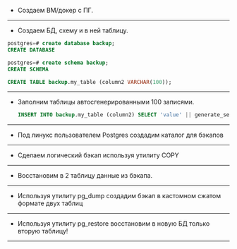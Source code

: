 * Создаем ВМ/докер c ПГ.

--------------------------------------

* Создаем БД, схему и в ней таблицу.
```sql
postgres=# create database backup;
CREATE DATABASE

postgres=# create schema backup;
CREATE SCHEMA

CREATE TABLE backup.my_table (column2 VARCHAR(100));
```

-------------------------------------

* Заполним таблицы автосгенерированными 100 записями.

  ```sql
  INSERT INTO backup.my_table (column2) SELECT 'value' || generate_series FROM generate_series(1, 100);
  ```

-------------------------------------

* Под линукс пользователем Postgres создадим каталог для бэкапов

-------------------------------------

* Сделаем логический бэкап используя утилиту COPY

-------------------------------------

* Восстановим в 2 таблицу данные из бэкапа.

-------------------------------------

* Используя утилиту pg_dump создадим бэкап в кастомном сжатом формате двух таблиц


-------------------------------------

* Используя утилиту pg_restore восстановим в новую БД только вторую таблицу!
  
------------------------------------

